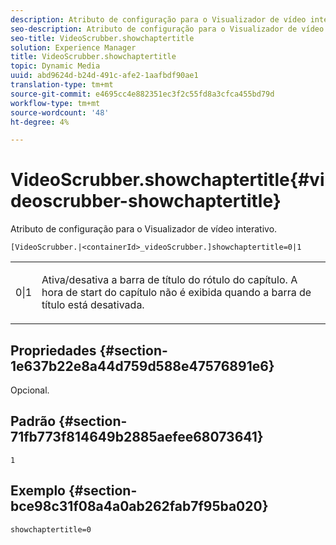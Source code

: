 ```yaml
---
description: Atributo de configuração para o Visualizador de vídeo interativo.
seo-description: Atributo de configuração para o Visualizador de vídeo interativo.
seo-title: VideoScrubber.showchaptertitle
solution: Experience Manager
title: VideoScrubber.showchaptertitle
topic: Dynamic Media
uuid: abd9624d-b24d-491c-afe2-1aafbdf90ae1
translation-type: tm+mt
source-git-commit: e4695cc4e882351ec3f2c55fd8a3cfca455bd79d
workflow-type: tm+mt
source-wordcount: '48'
ht-degree: 4%

---
```



# VideoScrubber.showchaptertitle{#videoscrubber-showchaptertitle}

Atributo de configuração para o Visualizador de vídeo interativo.

`[VideoScrubber.|<containerId>_videoScrubber.]showchaptertitle=0|1`

<table id="table_441553CD34C94A58A9D7CBF772DEDDB6"> 
 <tbody> 
  <tr> 
   <td colname="col1"> <p> <span class="codeph"> 0|1</span> </p> </td> 
   <td colname="col2"> <p> Ativa/desativa a barra de título do rótulo do capítulo. A hora de start do capítulo não é exibida quando a barra de título está desativada. </p> </td> 
  </tr> 
 </tbody> 
</table>

## Propriedades {#section-1e637b22e8a44d759d588e47576891e6}

Opcional.

## Padrão {#section-71fb773f814649b2885aefee68073641}

`1`

## Exemplo {#section-bce98c31f08a4a0ab262fab7f95ba020}

```
showchaptertitle=0
```

